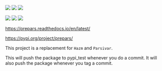 
![](https://img.shields.io/github/issues/pam-lab/PrePars)
![](	https://img.shields.io/github/stars/pam-lab/PrePars)
![](https://img.shields.io/github/license/pam-lab/PrePars)

![](https://img.shields.io/github/workflow/status/pam-lab/prepars/CodeQL?label=CodeQL)
![](https://img.shields.io/github/workflow/status/pam-lab/prepars/Upload%20Python%20Package?label=Publish%20to%20PyPI)
![](https://img.shields.io/github/workflow/status/pam-lab/prepars/Upload%20Python%20Package%20to%20TestPyPi?label=Publish%20to%20TestPyPI)

https://prepars.readthedocs.io/en/latest/

https://pypi.org/project/prepars/


This project is a replacement for `Hazm` and `Parsivar`. 

This will push the package to pypi_test whenever you do a commit. It will also push the package whenever you tag a commit.
